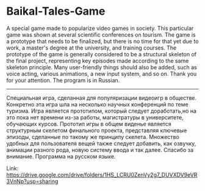 # Baikal-Tales-Game
A special game made to popularize video games in society. This particular game was shown at several scientific conferences on tourism. The game is a prototype that needs to be finalized, but there is no time for that yet due to work, a master's degree at the university, and training courses. The prototype of the game is generally considered to be a structural skeleton of the final project, representing key episodes made according to the same skeleton principle. Many user-friendly things should also be added, such as voice acting, various animations, a new input system, and so on. Thank you for your attention. The program is in Russian.


-------------------------------------------------------------------------------------------------------------------------------------------------------------------------------


Специальная игра, сделанная для популяризации видеоигр в обществе. Конкретно эта игра шла на несколько научных конференций по теме туризма. Игра является прототипом, который следует доработать,но на это пока нет времени из-за работы, магистратуры в университете, обучающих курсов. Прототип игры в общем виденье является структурным скелетом финального проекта, представляя ключевые эпизоды, сделанные по такому же принципу скелета. Множество удобных для пользователя вещей также следует добавить, как озвучку, анимации разного рода, новую систему ввода и так далее. Спасибо за внимание. Программа на русском языке.



Link: https://drive.google.com/drive/folders/1HS_LCRU0ZenVy2g7_DUVXDV9eVR3VnNp?usp=sharing
